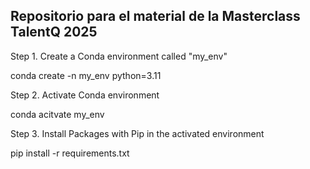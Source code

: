 ## Repositorio para el material de la Masterclass TalentQ 2025 

Step 1. Create a Conda environment called "my_env"

conda create -n my_env python=3.11

Step 2. Activate Conda environment

conda acitvate my_env

Step 3. Install Packages with Pip in the activated environment

pip install -r requirements.txt


